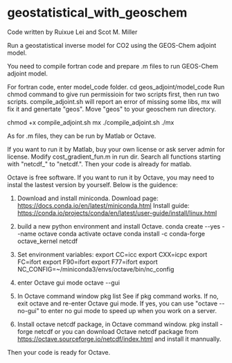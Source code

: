 # geostatistical_with_geoschem

Code written by Ruixue Lei and Scot M. Miller

Run a geostatistical inverse model for CO2 using the GEOS-Chem adjoint model.

You need to compile fortran code and prepare .m files to run GEOS-Chem adjoint model.

For fortran code, enter model_code folder. 
cd geos_adjoint/model_code
Run chmod command to give run permissioin for two scripts first, then run two scripts.
compile_adjoint.sh will report an error of missing some libs, mx will fix it and genertate "geos". Move "geos" to your geoschem run directory.

chmod +x compile_adjoint.sh mx
./compile_adjoint.sh
./mx

As for .m files, they can be run by Matlab or Octave.

If you want to run it by Matlab, buy your own license or ask server admin for license.
Modify cost_gradient_fun.m in run dir.
Search all functions starting with "netcdf_" to "netcdf.". Then your code is already for matlab.


Octave is free software. If you want to run it by Octave, you may need to instal the lastest version by yourself. Below is the guidence:
1. Download and install miniconda.
Download page: https://docs.conda.io/en/latest/miniconda.html
Install guide: https://conda.io/projects/conda/en/latest/user-guide/install/linux.html

2. build a new python environment and install Octave.
conda create --yes --name octave
conda activate octave
conda install -c conda-forge octave_kernel netcdf

3. Set environment variables:
export CC=icc
export CXX=icpc
export FC=ifort
export F90=ifort
export F77=ifort
export NC_CONFIG=~/miniconda3/envs/octave/bin/nc_config

4. enter Octave gui mode
octave --gui

5. In Octave command window
pkg list
See if pkg command works. If no, exit octave and re-enter Octave gui mode. If yes, you can use "octave --no-gui" to enter no gui mode to speed up when you work on a server.

6. Install octave netcdf package, in Octave command window.
pkg install -forge netcdf
or you can download Octave netcdf package from https://octave.sourceforge.io/netcdf/index.html and install it mannually.

Then your code is ready for Octave.


